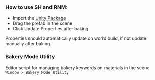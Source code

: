 ### How to use SH and RNM:

- Import the [Unity Package](https://github.com/z3y/UdonBakeryAdapter/releases)
- Drag the prefab in the scene
- Click Update Properties after baking

Properties should automatically update on world build, if not update manually after baking

### Bakery Mode Utility
Editor script for managing bakery keywords on materials in the scene `Window > Bakery Mode Utility`
